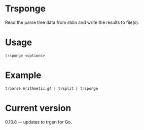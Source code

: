 # Trsponge

Read the parse tree data from stdin and write the
results to file(s).

# Usage

    trsponge <options>

# Example

    trparse Arithmetic.g4 | trsplit | trsponge

# Current version

0.13.8 -- updates to trgen for Go.
